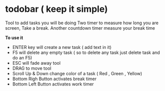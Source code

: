 # todobar ( keep it simple)
Tool to add tasks you will be doing
Two timer to measure how long you are screen, Take a break. 
Another countdown timer measure your break time

<b>To use it</b>
- ENTER key will create a new task ( add text in it)
- F5 will delete any empty task ( so to delete any task just delete task and do an F5)
- ESC will fade away tool
- DRAG  to move tool
- Scroll Up & Down  change color of a task ( Red , Green , Yellow)
- Bottom Righ Button  activates break timer
- Bottom Left Button  activates work timer
